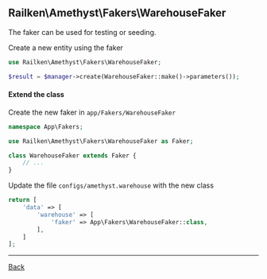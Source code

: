 ## Railken\Amethyst\Fakers\WarehouseFaker

The faker can be used for testing or seeding.

Create a new entity using the faker

```php
use Railken\Amethyst\Fakers\WarehouseFaker;

$result = $manager->create(WarehouseFaker::make()->parameters());
```

#### Extend the class

Create the new faker in `app/Fakers/WarehouseFaker`
```php
namespace App\Fakers;

use Railken\Amethyst\Fakers\WarehouseFaker as Faker;

class WarehouseFaker extends Faker {
	// ...
}
```
Update the file `configs/amethyst.warehouse` with the new class
```php
return [
    'data' => [
        'warehouse' => [
            'faker' => App\Fakers\WarehouseFaker::class,
        ],
    ]
];
```


---
[Back](index.md)